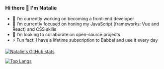 ### Hi there 👋 I'm Natalie

- 🔭 I’m currently working on becoming a front-end developer
- 🌱 I’m currently focused on honing my JavaScript (frameworks: Vue and React) and CSS skills
- 👯 I’m looking to collaborate on open-source projects
- ⚡ Fun fact: I have a lifetime subscription to Babbel and use it every day

[![Natalie's GitHub stats](https://github-readme-stats.vercel.app/api?username=nataliecardot)](https://github.com/nataliecardot/github-readme-stats)

[![Top Langs](https://github-readme-stats.vercel.app/api/top-langs/?username=anuraghazra)](https://github.com/nataliecardot/github-readme-stats)


